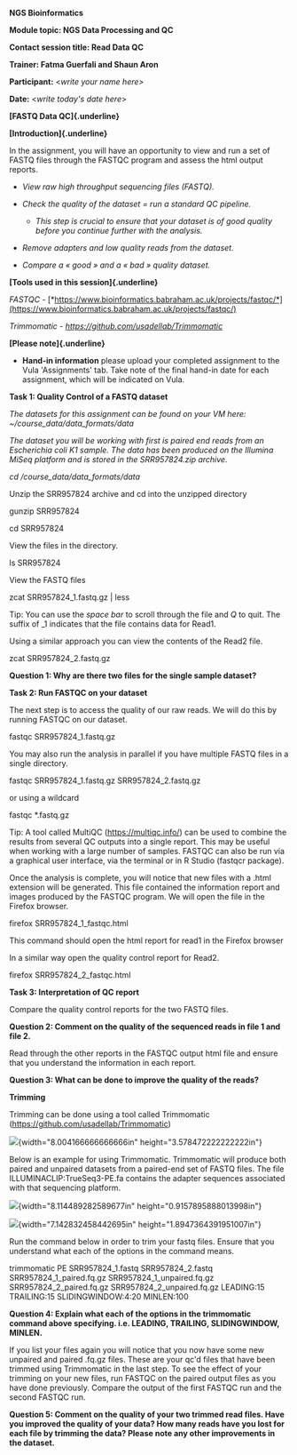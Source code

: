 **NGS Bioinformatics**

**Module topic: NGS Data Processing and QC**

**Contact session title: Read Data QC**

**Trainer: Fatma Guerfali and Shaun Aron**

**Participant:** \<*write your name here\>*

**Date:** \<*write today's date here*\>

**[FASTQ Data QC]{.underline}**

**[Introduction]{.underline}**

In the assignment, you will have an opportunity to view and run a set of
FASTQ files through the FASTQC program and assess the html output
reports.

-   *View raw high throughput sequencing files (FASTQ).*

-   *Check the quality of the dataset = run a standard QC pipeline.*

    -   *This step is crucial to ensure that your dataset is of good
        quality before you continue further with the analysis.*

-   *Remove adapters and low quality reads from the dataset.*

-   *Compare a « good » and a « bad » quality dataset.*

**[Tools used in this session]{.underline}**

*FASTQC -*
[*https://www.bioinformatics.babraham.ac.uk/projects/fastqc/*](https://www.bioinformatics.babraham.ac.uk/projects/fastqc/)

*Trimmomatic - <https://github.com/usadellab/Trimmomatic>*

**[Please note]{.underline}**

-   **Hand-in information** please upload your completed assignment to
    the Vula 'Assignments' tab. Take note of the final hand-in date for
    each assignment, which will be indicated on Vula.

**Task 1: Quality Control of a FASTQ dataset**

*The datasets for this assignment can be found on your VM here:
\~/course_data/data_formats/data*

*The dataset you will be working with first is paired end reads from an
Escherichia coli K1 sample. The data has been produced on the Illumina
MiSeq platform and is stored in the SRR957824.zip archive.*

*cd /course_data/data_formats/data*

Unzip the SRR957824 archive and cd into the unzipped directory

gunzip SRR957824

cd SRR957824

View the files in the directory.

ls SRR957824

View the FASTQ files

zcat SRR957824_1.fastq.gz \| less

Tip: You can use the *space bar* to scroll through the file and *Q* to
quit. The suffix of \_1 indicates that the file contains data for Read1.

Using a similar approach you can view the contents of the Read2 file.

zcat SRR957824_2.fastq.gz

**Question 1: Why are there two files for the single sample dataset?**

**Task 2: Run FASTQC on your dataset**

The next step is to access the quality of our raw reads. We will do this
by running FASTQC on our dataset.

fastqc SRR957824_1.fastq.gz

You may also run the analysis in parallel if you have multiple FASTQ
files in a single directory.

fastqc SRR957824_1.fastq.gz SRR957824_2.fastq.gz

or using a wildcard

fastqc \*.fastq.gz

Tip: A tool called MultiQC (<https://multiqc.info/>) can be used to
combine the results from several QC outputs into a single report. This
may be useful when working with a large number of samples. FASTQC can
also be run via a graphical user interface, via the terminal or in R
Studio (fastqcr package).

Once the analysis is complete, you will notice that new files with a
.html extension will be generated. This file contained the information
report and images produced by the FASTQC program. We will open the file
in the Firefox browser.

firefox SRR957824_1_fastqc.html

This command should open the html report for read1 in the Firefox
browser

In a similar way open the quality control report for Read2.

firefox SRR957824_2_fastqc.html

**Task 3: Interpretation of QC report**

Compare the quality control reports for the two FASTQ files.

**Question 2: Comment on the quality of the sequenced reads in file 1
and file 2.**

Read through the other reports in the FASTQC output html file and ensure
that you understand the information in each report.

**Question 3: What can be done to improve the quality of the reads?**

**Trimming**

Trimming can be done using a tool called Trimmomatic
(<https://github.com/usadellab/Trimmomatic>)

![](media/image9.png){width="8.004166666666666in"
height="3.578472222222222in"}

Below is an example for using Trimmomatic. Trimmomatic will produce both
paired and unpaired datasets from a paired-end set of FASTQ files. The
file ILLUMINACLIP:TrueSeq3-PE.fa contains the adapter sequences
associated with that sequencing platform.

![](media/image11.png){width="8.114489282589677in"
height="0.9157895888013998in"}

![](media/image12.png){width="7.142832458442695in"
height="1.8947364391951007in"}

Run the command below in order to trim your fastq files. Ensure that you
understand what each of the options in the command means.

trimmomatic PE SRR957824_1.fastq SRR957824_2.fastq
SRR957824_1_paired.fq.gz SRR957824_1_unpaired.fq.gz
SRR957824_2_paired.fq.gz SRR957824_2_unpaired.fq.gz LEADING:15
TRAILING:15 SLIDINGWINDOW:4:20 MINLEN:100

**Question 4: Explain what each of the options in the trimmomatic
command above specifying. i.e. LEADING, TRAILING, SLIDINGWINDOW,
MINLEN.**

If you list your files again you will notice that you now have some new
unpaired and paired .fq.gz files. These are your qc'd files that have
been trimmed using Trimmomatic in the last step. To see the effect of
your trimming on your new files, run FASTQC on the paired output files
as you have done previously. Compare the output of the first FASTQC run
and the second FASTQC run.

**Question 5: Comment on the quality of your two trimmed read files.
Have you improved the quality of your data? How many reads have you lost
for each file by trimming the data? Please note any other improvements
in the dataset.**
